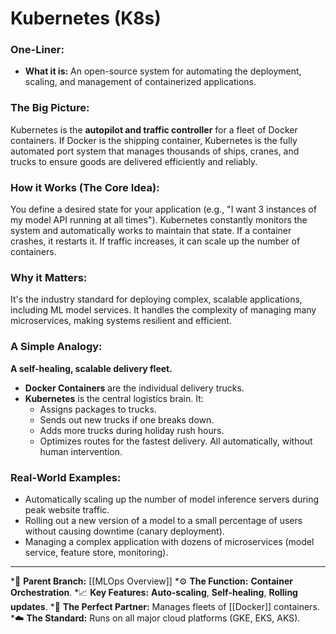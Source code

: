 # Kubernetes (K8s)

### One-Liner:
*   **What it is:** An open-source system for automating the deployment, scaling, and management of containerized applications.

### The Big Picture:
Kubernetes is the **autopilot and traffic controller** for a fleet of Docker containers. If Docker is the shipping container, Kubernetes is the fully automated port system that manages thousands of ships, cranes, and trucks to ensure goods are delivered efficiently and reliably.

### How it Works (The Core Idea):
You define a desired state for your application (e.g., "I want 3 instances of my model API running at all times"). Kubernetes constantly monitors the system and automatically works to maintain that state. If a container crashes, it restarts it. If traffic increases, it can scale up the number of containers.

### Why it Matters:
It's the industry standard for deploying complex, scalable applications, including ML model services. It handles the complexity of managing many microservices, making systems resilient and efficient.

### A Simple Analogy:
**A self-healing, scalable delivery fleet.**
*   **Docker Containers** are the individual delivery trucks.
*   **Kubernetes** is the central logistics brain. It:
    *   Assigns packages to trucks.
    *   Sends out new trucks if one breaks down.
    *   Adds more trucks during holiday rush hours.
    *   Optimizes routes for the fastest delivery.
All automatically, without human intervention.

### Real-World Examples:
*   Automatically scaling up the number of model inference servers during peak website traffic.
*   Rolling out a new version of a model to a small percentage of users without causing downtime (canary deployment).
*   Managing a complex application with dozens of microservices (model service, feature store, monitoring).

---
*🌳 **Parent Branch:** [[MLOps Overview]]
*⚙️ **The Function:** **Container Orchestration**.
*📈 **Key Features:** **Auto-scaling**, **Self-healing**, **Rolling updates**.
*🔗 **The Perfect Partner:** Manages fleets of [[Docker]] containers.
*☁️ **The Standard:** Runs on all major cloud platforms (GKE, EKS, AKS).

